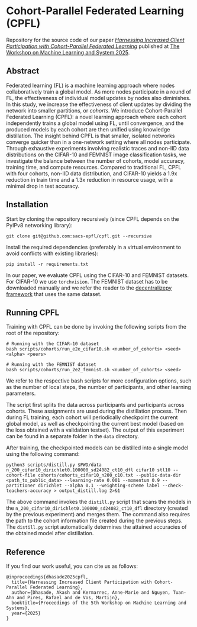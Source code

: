 # Cohort-Parallel Federated Learning (CPFL)
Repository for the source code of our paper *[Harnessing Increased Client Participation with Cohort-Parallel Federated Learning](https://arxiv.org/pdf/2405.15644)* published at [The Workshop on Machine Learning and System 2025](https://euromlsys.eu/#).

## Abstract

Federated learning (FL) is a machine learning approach where nodes collaboratively train a global model.
As more nodes participate in a round of FL, the effectiveness of individual model updates by nodes also diminishes.
In this study, we increase the effectiveness of client updates by dividing the network into smaller partitions, or _cohorts_.
We introduce Cohort-Parallel Federated Learning (CPFL): a novel learning approach where each cohort independently trains a global model using FL, until convergence, and the produced models by each cohort are then unified using knowledge distillation.
The insight behind CPFL is that smaller, isolated networks converge quicker than in a one-network setting where all nodes participate.
Through exhaustive experiments involving realistic traces and non-IID data distributions on the CIFAR-10 and FEMNIST image classification tasks, we investigate the balance between the number of cohorts, model accuracy, training time, and compute resources.
Compared to traditional FL, CPFL with four cohorts, non-IID data distribution, and CIFAR-10 yields a 1.9x reduction in train time and a 1.3x reduction in resource usage, with a minimal drop in test accuracy.

## Installation

Start by cloning the repository recursively (since CPFL depends on the PyIPv8 networking library):

```
git clone git@github.com:sacs-epfl/cpfl.git --recursive
```

Install the required dependencies (preferably in a virtual environment to avoid conflicts with existing libraries):

```
pip install -r requirements.txt
```

In our paper, we evaluate CPFL using the CIFAR-10 and FEMNIST datasets.
For CIFAR-10 we use `torchvision`. The FEMNIST dataset has to be downloaded manually and we refer the reader to the [decentralizepy framework](https://github.com/sacs-epfl/decentralizepy) that uses the same dataset.

## Running CPFL

Training with CPFL can be done by invoking the following scripts from the root of the repository:

```
# Running with the CIFAR-10 dataset
bash scripts/cohorts/run_e2e_cifar10.sh <number_of_cohorts> <seed> <alpha> <peers>

# Running with the FEMNIST dataset
bash scripts/cohorts/run_2e2_femnist.sh <number_of_cohorts> <seed>
```

We refer to the respective bash scripts for more configuration options, such as the number of local steps, the number of participants, and other learning parameters.

The script first splits the data across participants and participants across cohorts. These assignments are used during the distillation process.
Then during FL training, each cohort will periodically checkpoint the current global model, as well as checkpointing the current best model (based on the loss obtained with a validation testset). The output of this experiment can be found in a separate folder in the `data` directory.

After training, the checkpointed models can be distilled into a single model using the following command:

```
python3 scripts/distill.py $PWD/data n_200_cifar10_dirichlet0.100000_sd24082_ct10_dfl cifar10 stl10 --cohort-file cohorts/cohorts_cifar10_n200_c10.txt --public-data-dir <path_to_public_data> --learning-rate 0.001 --momentum 0.9 --partitioner dirichlet --alpha 0.1 --weighting-scheme label --check-teachers-accuracy > output_distill.log 2>&1
```

The above command invokes the `distill.py` script that scans the models in the `n_200_cifar10_dirichlet0.100000_sd24082_ct10_dfl` directory (created by the previous experiment) and merges them.
The command also requires the path to the cohort information file created during the previous steps.
The `distill.py` script automatically determines the attained accuracies of the obtained model after distillation.

## Reference

If you find our work useful, you can cite us as follows:

```
@inproceedings{dhasade2025cpfl,
  title={Harnessing Increased Client Participation with Cohort-Parallel Federated Learning},
  author={Dhasade, Akash and Kermarrec, Anne-Marie and Nguyen, Tuan-Ahn and Pires, Rafael and de Vos, Martijn},
  booktitle={Proceedings of the 5th Workshop on Machine Learning and Systems},
  year={2025}
}
```
